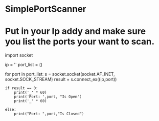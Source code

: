 # SimplePortScanner
# Put in your Ip addy and make sure you list the ports your want to scan.

import socket 

ip = ''
port_list = ()

for port in port_list:
    s = socket.socket(socket.AF_INET, socket.SOCK_STREAM)
    result = s.connect_ex((ip,port)) 

    if result == 0:
        print('_' * 60)
        print('Port: ',port, "Is Open")
        print('_' * 60) 

    else:
        print("Port: ",port,"Is Closed")
